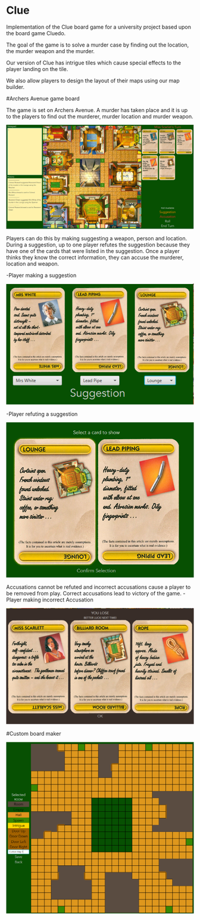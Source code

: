 # Clue
Implementation of the Clue board game for a university project based upon the board game Cluedo.

The goal of the game is to solve a murder case by finding out the location, the murder weapon and the murder.

Our version of Clue has intrigue tiles which cause special effects to the player landing on the tile.

We also allow players to design the layout of their maps using our map builder.

#Archers Avenue game board

The game is set on Archers Avenue. 
A murder has taken place and it is up to the players to find out the murderer, murder location and murder weapon.

![Archers Avenue game board](https://github.com/ASoothingEbb/Clue/blob/master/images/ArchersAvenueGame.PNG)

Players can do this by making suggesting a weapon, person and location. During a suggestion, up to one player refutes the suggestion because they have one of the cards that were listed in the suggestion.
Once a player thinks they know the correct information, they can accuse the murderer, location and weapon. 

-Player making a suggestion

![Suggestion](https://github.com/ASoothingEbb/Clue/blob/master/images/Suggestion.PNG)

-Player refuting a suggestion

![Refute Suggestion](https://github.com/ASoothingEbb/Clue/blob/master/images/RefuteSuggestion.PNG)


Accusations cannot be refuted and incorrect accusations cause a player to be removed from play. Correct accusations lead to victory of the game.
-Player making incorrect Accusation

![Accusation](https://github.com/ASoothingEbb/Clue/blob/master/images/Accusation.PNG)




#Custom board maker

![Custom board maker](https://github.com/ASoothingEbb/Clue/blob/master/images/MapBuilder.PNG)